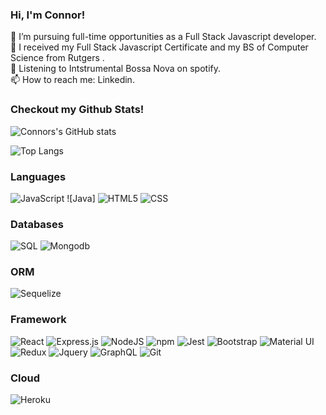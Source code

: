 ###  Hi, I'm Connor! 

🔭 I’m pursuing full-time opportunities as a Full Stack Javascript developer. <br />
🦾 I received my Full Stack Javascript Certificate and my BS of Computer Science from Rutgers . <br />
🎷 Listening to Intstrumental Bossa Nova on spotify. <br />
📫 How to reach me: Linkedin. <br />


### Checkout my Github Stats! 

![Connors's GitHub stats](https://github-readme-stats.vercel.app/api?username=jconnro&show_icons=true&theme=tokyonight)

![Top Langs](https://github-readme-stats.vercel.app/api/top-langs/?username=jconnro&show_icons=true&theme=tokyonight)

### Languages
![JavaScript](https://img.shields.io/badge/javascript-%23323330.svg?style=for-the-badge&logo=javascript&logoColor=%23F7DF1E)
![Java]
![HTML5](https://img.shields.io/badge/html5-%23E34F26.svg?style=for-the-badge&logo=html5&logoColor=white)
![CSS](https://img.shields.io/badge/CSS3-1572B6?style=for-the-badge&logo=css3&logoColor=white)

### Databases
![SQL](https://img.shields.io/badge/MySQL-005C84?style=for-the-badge&logo=mysql&logoColor=white)
![Mongodb](https://img.shields.io/badge/MongoDB-4EA94B?style=for-the-badge&logo=mongodb&logoColor=white)

### ORM 
![Sequelize](https://img.shields.io/badge/Sequelize-52B0E7?style=for-the-badge&logo=Sequelize&logoColor=white)

### Framework
![React](https://img.shields.io/badge/react-%2320232a.svg?style=for-the-badge&logo=react&logoColor=%2361DAFB)
![Express.js](https://img.shields.io/badge/express.js-%23404d59.svg?style=for-the-badge&logo=express&logoColor=%2361DAFB)
![NodeJS](https://img.shields.io/badge/node.js-6DA55F?style=for-the-badge&logo=node.js&logoColor=white)
![npm](https://img.shields.io/badge/npm-CB3837?style=for-the-badge&logo=npm&logoColor=white)
![Jest](https://img.shields.io/badge/Jest-C21325?style=for-the-badge&logo=jest&logoColor=white)
![Bootstrap](https://img.shields.io/badge/bootstrap-%23563D7C.svg?style=for-the-badge&logo=bootstrap&logoColor=white)
![Material UI](https://img.shields.io/badge/materialui-%230081CB.svg?style=for-the-badge&logo=material-ui&logoColor=white)
![Redux](https://img.shields.io/badge/Redux-593D88?style=for-the-badge&logo=redux&logoColor=white)
![Jquery](https://img.shields.io/badge/jQuery-0769AD?style=for-the-badge&logo=jquery&logoColor=white)
![GraphQL](https://img.shields.io/badge/-GraphQL-E10098?style=for-the-badge&logo=graphql&logoColor=white)
![Git](https://img.shields.io/badge/Git-F05032?style=for-the-badge&logo=git&logoColor=white)

### Cloud
![Heroku](https://img.shields.io/badge/Heroku-430098?style=for-the-badge&logo=heroku&logoColor=white)
